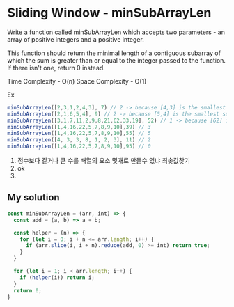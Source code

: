 # Sliding Window - minSubArrayLen
Write a function called minSubArrayLen which accepts two parameters - an array of positive integers and a positive integer.

This function should return the minimal length of a contiguous subarray of which the sum is greater than or equal to the integer passed to the function. If there isn't one, return 0 instead.


Time Complexity - O(n)
Space Complexity - O(1)

Ex
``` javascript
minSubArrayLen([2,3,1,2,4,3], 7) // 2 -> because [4,3] is the smallest subarray
minSubArrayLen([2,1,6,5,4], 9) // 2 -> because [5,4] is the smallest subarray
minSubArrayLen([3,1,7,11,2,9,8,21,62,33,19], 52) // 1 -> because [62] is greater than 52
minSubArrayLen([1,4,16,22,5,7,8,9,10],39) // 3
minSubArrayLen([1,4,16,22,5,7,8,9,10],55) // 5
minSubArrayLen([4, 3, 3, 8, 1, 2, 3], 11) // 2
minSubArrayLen([1,4,16,22,5,7,8,9,10],95) // 0
```

1. 정수보다 같거나 큰 수를 배열의 요소 몇개로 만들수 있냐 최솟값찾기
2. ok
3. 
## My solution
``` javascript
const minSubArrayLen = (arr, int) => {
  const add = (a, b) => a + b;

  const helper = (n) => {
    for (let i = 0; i + n <= arr.length; i++) {
      if (arr.slice(i, i + n).reduce(add, 0) >= int) return true;
    }
  }

  for (let i = 1; i < arr.length; i++) {
    if (helper(i)) return i;
  }
  return 0;
}
```
